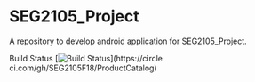 # SEG2105_Project
A repository to develop android application for SEG2105_Project. 

Build Status
[![Build
Status](https://circleci.com/gh/SEG2105F18/ProductCatalog.png?branch=master)](https://circle
ci.com/gh/SEG2105F18/ProductCatalog)
